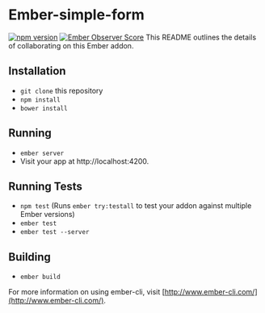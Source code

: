 # Ember-simple-form

[![npm version](https://badge.fury.io/js/ember-simple-form.svg)](http://badge.fury.io/js/ember-simple-form)
[![Ember Observer Score](http://emberobserver.com/badges/ember-simple-form.svg)](http://emberobserver.com/addons/ember-simple-form)
This README outlines the details of collaborating on this Ember addon.

## Installation

* `git clone` this repository
* `npm install`
* `bower install`

## Running

* `ember server`
* Visit your app at http://localhost:4200.

## Running Tests

* `npm test` (Runs `ember try:testall` to test your addon against multiple Ember versions)
* `ember test`
* `ember test --server`

## Building

* `ember build`

For more information on using ember-cli, visit [http://www.ember-cli.com/](http://www.ember-cli.com/).
